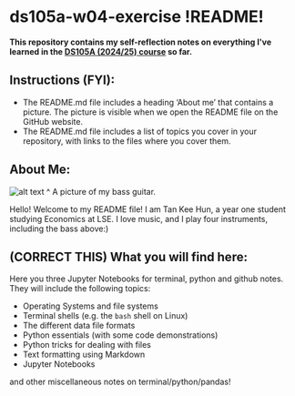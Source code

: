 # ds105a-w04-exercise !README!


**This repository contains my self-reflection notes on everything I've learned in the [DS105A (2024/25) course](https://lse-dsi.github.io/2024/autumn-term) so far.**


## Instructions (FYI):
- The README.md file includes a heading ‘About me’ that contains a picture. The picture is visible when we open the README file on the GitHub website.
- The README.md file includes a list of topics you cover in your repository, with links to the files where you cover them.


## About Me:

![alt text](figures/your-image.jpg) ^ A picture of my bass guitar.

Hello! Welcome to my README file! I am Tan Kee Hun, a year one student studying Economics at LSE. I love music, and I play four instruments, including the bass above:) 


## (CORRECT THIS) What you will find here:
Here you three Jupyter Notebooks for terminal, python and github notes. They will include the following topics:

- Operating Systems and file systems
- Terminal shells (e.g. the `bash` shell on Linux)
- The different data file formats
- Python essentials (with some code demonstrations)
- Python tricks for dealing with files
- Text formatting using Markdown
- Jupyter Notebooks

and other miscellaneous notes on terminal/python/pandas!
